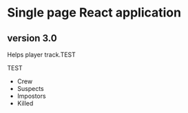 # Single page React application

## version 3.0

Helps player track.TEST

TEST

- Crew
- Suspects
- Impostors
- Killed

